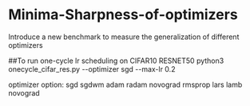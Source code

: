 # Minima-Sharpness-of-optimizers
Introduce a new benchmark to measure the generalization of different optimizers

##To run one-cycle lr scheduling on CIFAR10 RESNET50
python3 onecycle_cifar_res.py --optimizer sgd --max-lr 0.2

optimizer option: sgd sgdwm adam radam novograd rmsprop lars lamb novograd
